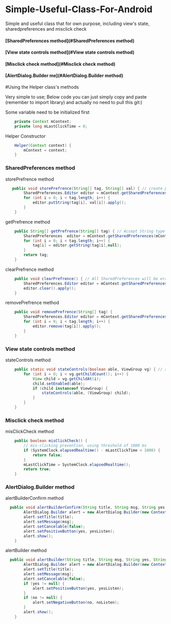 # Simple-Useful-Class-For-Android

Simple and useful class that for own purpose, including view's state, sharedpreferences and misclick check

#### [SharedPreferences method](#SharedPreferences method)
#### [View state controls method](#View state controls method)
#### [Misclick check method](#Misclick check method)
#### [AlertDialog.Builder me](#AlertDialog.Builder method)

#Using the Helper class's methods

Very simple to use; Below code you can just simply copy and paste (remember to import library) and actually no need to pull this git:)

Some variable need to be initialized first
```java
    private Context mContext;
    private long mLastClickTime = 0;
```

Helper Constructor
```java
    Helper(Context context) {
        mContext = context;
    }
```

### SharedPreferences method

storePrefrence method
```java
   public void storePrefrence(String[] tag, String[] val) { // create prefrence and store prefrence use this same method
        SharedPreferences.Editor editor = mContext.getSharedPreferences(mContext.getPackageName(), Context.MODE_PRIVATE).edit();
        for (int i = 0; i < tag.length; i++) {
            editor.putString(tag[i], val[i]).apply();
        }
    }
```

getPrefrence method
```java
    public String[] getPrefrence(String[] tag) { // Accept String type array
        SharedPreferences  editor = mContext.getSharedPreferences(mContext.getPackageName(), Context.MODE_PRIVATE);
        for (int i = 0; i < tag.length; i++) {
            tag[i] = editor.getString(tag[i],null);
        }
        return tag;
    }
```

clearPrefrence method
```java
    public void clearPrefrence() { // All SharedPreferences will be erased
        SharedPreferences.Editor editor = mContext.getSharedPreferences(mContext.getPackageName(), Context.MODE_PRIVATE).edit();
        editor.clear().apply();
    }
```

removePrefrence method
```java
    public void removePrefrence(String[] tag) {
        SharedPreferences.Editor editor = mContext.getSharedPreferences(mContext.getPackageName(), Context.MODE_PRIVATE).edit();
        for (int i = 0; i < tag.length; i++) {
            editor.remove(tag[i]).apply();
        }
    }
```

### View state controls method

stateControls method
```java
    public static void stateControls(boolean able, ViewGroup vg) { // able for control setEnabled value, vg accept View and its child that you want to control
        for (int i = 0; i < vg.getChildCount(); i++) {
            View child = vg.getChildAt(i);
            child.setEnabled(able);
            if (child instanceof ViewGroup) {
                stateControls(able, (ViewGroup) child);
            }
        }
    }
```

### Misclick check method

misClickCheck method
```java
    public boolean misClickCheck() {
        // mis-clicking prevention, using threshold of 1000 ms
        if (SystemClock.elapsedRealtime() - mLastClickTime < 1000) {
            return false;
        }
        mLastClickTime = SystemClock.elapsedRealtime();
        return true;
    }
```

### AlertDialog.Builder method

alertBuilderConfirm method
```java
  public void alertBuilderConfirm(String title, String msg, String yes, DialogInterface.OnClickListener yesListen) {
        AlertDialog.Builder alert = new AlertDialog.Builder(new ContextThemeWrapper(mContext, R.style.AppThemeNoActionBar));
        alert.setTitle(title);
        alert.setMessage(msg);
        alert.setCancelable(false);
        alert.setPositiveButton(yes, yesListen);
        alert.show();
    }
```

alertBuilder method
```java
  public void alertBuilder(String title, String msg, String yes, String no, DialogInterface.OnClickListener yesListen, DialogInterface.OnClickListener noListen) {
        AlertDialog.Builder alert = new AlertDialog.Builder(new ContextThemeWrapper(mContext, R.style.AppThemeNoActionBar));
        alert.setTitle(title);
        alert.setMessage(msg);
        alert.setCancelable(false);
        if (yes != null) {
            alert.setPositiveButton(yes, yesListen);
        }
        if (no != null) {
            alert.setNegativeButton(no, noListen);
        }
        alert.show();
    }
```
